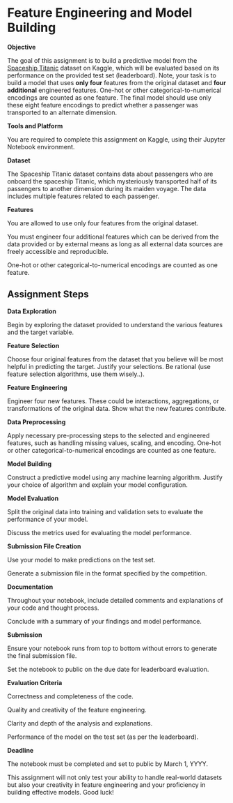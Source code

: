 # Feature Engineering and Model Building

**Objective**

The goal of this assignment is to build a predictive model from the [Spaceship Titanic](https://www.kaggle.com/competitions/spaceship-titanic) dataset on Kaggle, which will be evaluated based on its performance on the provided test set (leaderboard). 
Note, your task is to build a model that uses **only four** features from the original dataset and **four additional** engineered features. One-hot or other categorical-to-numerical encodings are counted as one feature. The final model should use only these eight feature encodings to predict whether a passenger was transported to an alternate dimension.

**Tools and Platform**

You are required to complete this assignment on Kaggle, using their Jupyter Notebook environment. 

**Dataset**

The Spaceship Titanic dataset contains data about passengers who are onboard the spaceship Titanic, which mysteriously transported half of its passengers to another dimension during its maiden voyage. The data includes multiple features related to each passenger.

**Features**

You are allowed to use only four features from the original dataset.

You must engineer four additional features which can be derived from the data provided or by external means as long as all external data sources are freely accessible and reproducible.

One-hot or other categorical-to-numerical encodings are counted as one feature.

## Assignment Steps

**Data Exploration**

Begin by exploring the dataset provided to understand the various features and the target variable.

**Feature Selection**

Choose four original features from the dataset that you believe will be most helpful in predicting the target. Justify your selections. Be rational (use feature selection algorithms, use them wisely..).

**Feature Engineering**

Engineer four new features. These could be interactions, aggregations, or transformations of the original data. Show what the new features contribute.

**Data Preprocessing**

Apply necessary pre-processing steps to the selected and engineered features, such as handling missing values, scaling, and encoding. One-hot or other categorical-to-numerical encodings are counted as one feature.

**Model Building**

Construct a predictive model using any machine learning algorithm. Justify your choice of algorithm and explain your model configuration.

**Model Evaluation**

Split the original data into training and validation sets to evaluate the performance of your model.

Discuss the metrics used for evaluating the model performance.

**Submission File Creation**

Use your model to make predictions on the test set.

Generate a submission file in the format specified by the competition.

**Documentation**

Throughout your notebook, include detailed comments and explanations of your code and thought process.

Conclude with a summary of your findings and model performance.

**Submission**

Ensure your notebook runs from top to bottom without errors to generate the final submission file.

Set the notebook to public on the due date for leaderboard evaluation.

**Evaluation Criteria**

Correctness and completeness of the code.

Quality and creativity of the feature engineering.

Clarity and depth of the analysis and explanations.

Performance of the model on the test set (as per the leaderboard).

**Deadline**

The notebook must be completed and set to public by March 1, YYYY.

This assignment will not only test your ability to handle real-world datasets but also your creativity in feature engineering and your proficiency in building effective models. Good luck!
